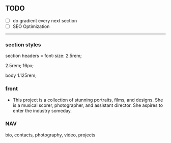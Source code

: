 ## TODO 

- [ ] do gradient every next section
- [ ] SEO Optimization

---------------------------------------------

### section styles
section headers = font-size: 2.5rem;

2.5rem;
16px;

body 1.125rem;

### front

- This project is a collection of stunning portraits, films, and designs.
  She is a musical scorer, photographer, and assistant director.
  She aspires to enter the industry someday.

### NAV
bio, contacts, photography, video, projects
